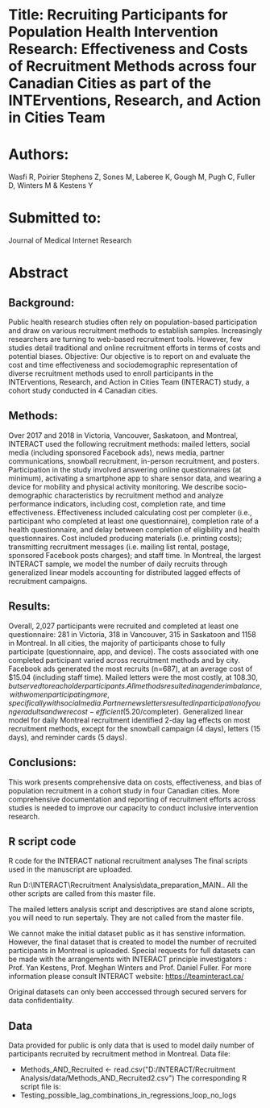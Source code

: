 # Title: Recruiting Participants for Population Health Intervention Research: Effectiveness and Costs of Recruitment Methods across four Canadian Cities as part of the INTErventions, Research, and Action in Cities Team

# Authors: 
Wasfi R, Poirier Stephens Z, Sones M, Laberee K, Gough M,  Pugh C, Fuller D, Winters M  &  Kestens Y

# Submitted to: 
Journal of Medical Internet Research 

# Abstract 
## Background:
Public health research studies often rely on population-based participation and draw on various recruitment methods to establish samples. Increasingly researchers are turning to web-based recruitment tools. However, few studies detail traditional and online recruitment efforts in terms of costs and potential biases.
Objective:
Our objective is to report on and evaluate the cost and time effectiveness and sociodemographic representation of diverse recruitment methods used to enroll participants in the INTErventions, Research, and Action in Cities Team (INTERACT) study, a cohort study conducted in 4 Canadian cities. 

## Methods:
Over 2017 and 2018 in Victoria, Vancouver, Saskatoon, and Montreal, INTERACT used the following recruitment methods: mailed letters, social media (including sponsored Facebook ads), news media, partner communications, snowball recruitment, in-person recruitment, and posters. Participation in the study involved answering online questionnaires (at minimum), activating a smartphone app to share sensor data, and wearing a device for mobility and physical activity monitoring. We describe socio-demographic characteristics by recruitment method and analyze performance indicators, including cost, completion rate, and time effectiveness. Effectiveness included calculating cost per completer (i.e., participant who completed at least one questionnaire), completion rate of a health questionnaire, and delay between completion of eligibility and health questionnaires. Cost included producing materials (i.e. printing costs); transmitting recruitment messages (i.e. mailing list rental, postage, sponsored Facebook posts charges); and staff time. In Montreal, the largest INTERACT sample, we model the number of daily recruits through generalized linear models accounting for distributed lagged effects of recruitment campaigns.
## Results: 
Overall, 2,027 participants were recruited and completed at least one questionnaire: 281 in Victoria, 318 in Vancouver, 315 in Saskatoon and 1158 in Montreal. In all cities, the majority of participants chose to fully participate (questionnaire, app, and device). The costs associated with one completed participant varied across recruitment methods and by city. Facebook ads generated the most recruits (n=687), at an average cost of $15.04 (including staff time). Mailed letters were the most costly, at $108.30, but served to reach older participants. All methods resulted in a gender imbalance, with women participating more, specifically with social media. Partner newsletters resulted in participation of younger adults and were cost-efficient ($5.20/completer). Generalized linear model for daily Montreal recruitment identified 2-day lag effects on most recruitment methods, except for the snowball campaign (4 days), letters (15 days), and reminder cards (5 days). 
## Conclusions: 
This work presents comprehensive data on costs, effectiveness, and bias of population recruitment in a cohort study in four Canadian cities. More comprehensive documentation and reporting of recruitment efforts across studies is needed to improve our capacity to conduct inclusive intervention research. 

## R script code
R code for the INTERACT national recruitment analyses
The final scripts used in the manuscript are uploaded. 

Run  D:\INTERACT\Recruitment Analysis\data_preparation_MAIN.. All the other scripts are called from this master file.

The mailed letters analysis script and descriptives are  stand alone scripts, you will need to run sepertaly. They are not called from the master file.

We cannot make the initial dataset public as it has senstive information. However, the final dataset that is created to model the number of recruited participants in Montreal is uploaded.  Special requests for full datasets can be made with the arrangements with INTERACT principle investigators : Prof. Yan Kestens, Prof. Meghan Winters and Prof. Daniel Fuller. For more information please consult INTERACT website: https://teaminteract.ca/  

Original datasets can only been acccessed through secured servers for data confidentiality. 

## Data
Data provided for public is only data that is used to model daily number of participants recruited by recruitment method in Montreal.
Data file: 
- Methods_AND_Recruited <- read.csv("D:/INTERACT/Recruitment Analysis/data/Methods_AND_Recruited2.csv")
The corresponding R script file is: 
- Testing_possible_lag_combinations_in_regressions_loop_no_logs




